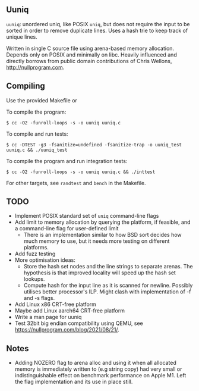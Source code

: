 ## Uuniq

`uuniq`: unordered uniq, like POSIX `uniq`, but does not require the input to be sorted in order to remove duplicate lines. Uses a hash trie to keep track of unique lines.

Written in single C source file using arena-based memory allocation. Depends only on POSIX and minimally on libc. Heavily influenced and directly borrows from public domain contributions of Chris Wellons, http://nullprogram.com.

## Compiling

Use the provided Makefile or

To compile the program:
```shell
$ cc -O2 -funroll-loops -s -o uuniq uuniq.c
```

To compile and run tests:
```shell
$ cc -DTEST -g3 -fsanitize=undefined -fsanitize-trap -o uuniq_test uuniq.c && ./uuniq_test
```

To compile the program and run integration tests:
```shell
$ cc -O2 -funroll-loops -s -o uuniq uuniq.c && ./inttest
```

For other targets, see `randtest` and `bench` in the Makefile.

## TODO
- Implement POSIX standard set of `uniq` command-line flags
- Add limit to memory allocation by querying the platform, if feasible, and a command-line flag for user-defined limit
  - There is an implementation similar to how BSD sort decides how much memory to use, but it needs more testing on different platforms.
- Add fuzz testing
- More optimisation ideas:
  - Store the hash set nodes and the line strings to separate arenas. The hypothesis is that improved locality will speed up the hash set lookups.
  - Compute hash for the input line as it is scanned for newline. Possibly utilises better processor's ILP. Might clash with implementation of -f and -s flags.
- Add Linux x86 CRT-free platform
- Maybe add Linux aarch64 CRT-free platform
- Write a man page for uuniq
- Test 32bit big endian compatibility using QEMU, see https://nullprogram.com/blog/2021/08/21/.

## Notes
- Adding NOZERO flag to arena alloc and using it when all allocated memory is immediately written to (e.g string copy) had very small or indistinguishable effect on benchmark performance on Apple M1. Left the flag implementation and its use in place still.